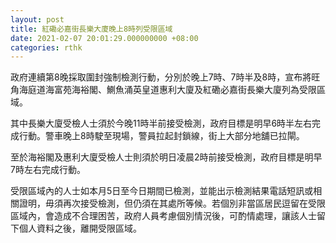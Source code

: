 ```yaml
---
layout: post
title: 紅磡必嘉街長樂大廈晚上8時列受限區域
date: 2021-02-07 20:01:29.000000000 +08:00
categories: rthk
---
```


政府連續第8晚採取圍封強制檢測行動，分別於晚上7時、7時半及8時，宣布將旺角海庭道海富苑海裕閣、鰂魚涌英皇道惠利大廈及紅磡必嘉街長樂大廈列為受限區域。

其中長樂大廈受檢人士須於今晚11時半前接受檢測，政府目標是明早6時半左右完成行動。警車晚上8時駛至現場，警員拉起封鎖線，街上大部分地舖已拉閘。

至於海裕閣及惠利大廈受檢人士則須於明日凌晨2時前接受檢測，政府目標是明早7時左右完成行動。

受限區域內的人士如本月5日至今日期間已檢測，並能出示檢測結果電話短訊或相關證明，毋須再次接受檢測，但仍須在其處所等候。若個別非當區居民逗留在受限區域內，會造成不合理困苦，政府人員考慮個別情況後，可酌情處理，讓該人士留下個人資料之後，離開受限區域。
